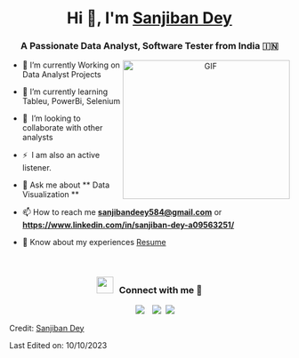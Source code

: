 

<!---
Sanjiiban08 is a ✨ special ✨ repository because its `README.md` (this file) appears on your GitHub profile.
You can click the Preview link to take a look at your changes.
--->
<h1 align="center">Hi 👋, I'm <a href="https://github.com/Sanjiban08" target="blank">
Sanjiban Dey</a></h1>
<h3 align="center">A Passionate Data Analyst, Software Tester from India &#127470;&#127475</h3>





<a target="_blank" align="center">
  <img align="right" top="200" height="250" width="300" alt="GIF" src="https://media.giphy.com/media/SWoSkN6DxTszqIKEqv/giphy.gif">
</a>

- 🔭 I’m currently Working on Data Analyst Projects
- 🌱 I’m currently learning Tableu, PowerBi, Selenium
- 👯 I’m looking to collaborate with other analysts
- ⚡ I am also an active listener. 


- 💬 Ask me about ** Data Visualization **

- 📫 How to reach me **sanjibandeey584@gmail.com** or **https://www.linkedin.com/in/sanjiban-dey-a09563251/**

- 📄 Know about my experiences <a href="https://github.com/Sanjiban08/SanjibanDey-ReadMe/blob/main/Sanjiban%20Dey(Resume).docx" target="blank">Resume</a>
<br/>
<h3 align="center" > <img src="https://media.giphy.com/media/iY8CRBdQXODJSCERIr/giphy.gif" width="30" height="30" style="margin-right: 10px;">Connect with me 🤝 </h3>

<p align="center">

 <div align="center"  class="icons-social" style="margin-left: 10px;">
        <a style="margin-left: 10px;"  target="_blank" href="https://www.linkedin.com/in/sanjiban-dey-a09563251/">
			<img src="https://img.icons8.com/doodle/40/000000/linkedin--v2.png"></a>
        <a style="margin-left: 10px;" target="_blank" href="https://github.com/Sanjiban08">
		<img src="https://img.icons8.com/doodle/40/000000/github--v1.png"></a>
		<a style="margin-left: 5px;" target="_blank" href="https://github.com/Sanjiban08/SanjibanDey-ReadMe/blob/main/Sanjiban%20Dey(Resume).docx">
					<img src="https://img.icons8.com/plasticine/0.5x/resume.png" ></a>
      </div>

</p>

Credit: [Sanjiban Dey](https://github.com/Sanjiban08)

Last Edited on: 10/10/2023
